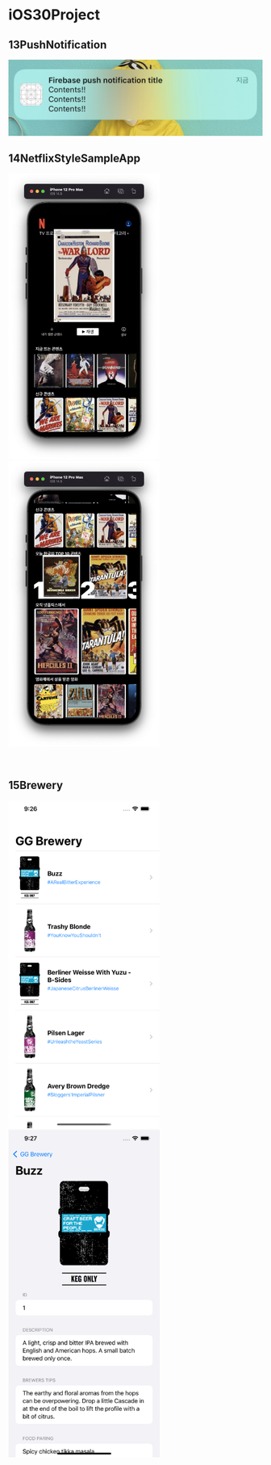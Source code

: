 # iOS30Project
<!-- ![aa](img/13PushNotification.jpeg){: width="100" height=100} -->
## 13PushNotification
<img src="img/13PushNotification.jpeg" width="600">
  
<br>

## 14NetflixStyleSampleApp
<img src="img/14NetflixStyleSampleApp1.png" width="300"> <img src="img/14NetflixStyleSampleApp2.png" width="300">  

<br>

## 15Brewery
<img src="img/15Brewery1.png" width="300"> <img src="img/15Brewery2.png" width="300">